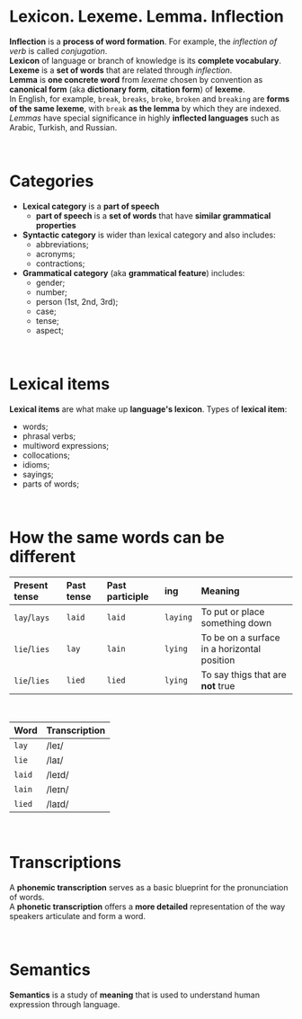 # Lexicon. Lexeme. Lemma. Inflection
**Inflection** is a **process of word formation**. For example, the *inflection of verb* is called *conjugation*.<br>
**Lexicon** of language or branch of knowledge is its **complete vocabulary**.<br>
**Lexeme** is a **set of words** that are related through *inflection*.<br>
**Lemma** is **one concrete word** from *lexeme* chosen by convention as **canonical form** (aka **dictionary form**, **citation form**) of **lexeme**.<br>
In English, for example, `break`, `breaks`, `broke`, `broken` and `breaking` are **forms of the same lexeme**, with `break` **as the lemma** by which they are indexed.<br>
*Lemmas* have special significance in highly **inflected languages** such as Arabic, Turkish, and Russian.<br>

<br>

# Categories
- **Lexical category** is a **part of speech**
  - **part of speech** is a **set of words** that have **similar grammatical properties**
- **Syntactic category** is wider than lexical category and also includes:
  - abbreviations;
  - acronyms;
  - contractions;
- **Grammatical category** (aka **grammatical feature**) includes:
  - gender;
  - number;
  - person (1st, 2nd, 3rd);
  - case;
  - tense;
  - aspect;

<br>

# Lexical items
**Lexical items** are what make up **language's lexicon**.
Types of **lexical item**:
- words;
- phrasal verbs;
- multiword expressions;
- collocations;
- idioms;
- sayings;
- parts of words;

<br>

# How the same words can be different
|Present tense|Past tense|Past participle|ing|Meaning|
|:------------|:---------|:--------------|:--|:------|
|`lay`/`lays`|`laid`|`laid`|`laying`|To put or place something down|
|`lie`/`lies`|`lay`|`lain`|`lying`|To be on a surface in a horizontal position|
|`lie`/`lies`|`lied`|`lied`|`lying`|To say thigs that are **not** true|

<br>

|Word|Transcription|
|:---|:------------|
|`lay`|/leɪ/|
|`lie`|/laɪ/|
|`laid`|/leɪd/|
|`lain`|/leɪn/|
|`lied`|/laɪd/|

<br>

# Transcriptions
A **phonemic transcription** serves as a basic blueprint for the pronunciation of words.<br>
A **phonetic transcription** offers a **more detailed** representation of the way speakers articulate and form a word.<br>

<br>

# Semantics
**Semantics** is a study of **meaning** that is used to understand human expression through language.
